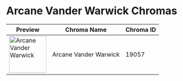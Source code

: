 # Arcane Vander Warwick Chromas

| Preview | Chroma Name | Chroma ID |
|---|---|---|
| <img src='https://raw.communitydragon.org/latest/plugins/rcp-be-lol-game-data/global/default/v1/champion-chroma-images/19/19057.png' alt='Arcane Vander Warwick' width='100'> | Arcane Vander Warwick | 19057 |
